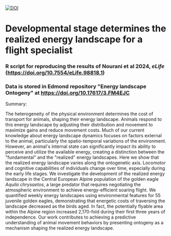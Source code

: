 [![DOI](https://zenodo.org/badge/827847879.svg)](https://zenodo.org/doi/10.5281/zenodo.12733950)

# Developmental stage determines the realized energy landscape for a flight specialist 
### R script for reproducing the results of Nourani et al 2024, _eLife_ (https://doi.org/10.7554/eLife.98818.1) 
### Data is stored in Edmond repository "Energy landscape Ontogeny" at https://doi.org/10.17617/3.FM4EJC

Summary:

The heterogeneity of the physical environment determines the cost of transport for animals, shaping their energy landscape. Animals respond to this energy landscape by adjusting their distribution and movement to maximize gains and reduce movement costs. Much of our current knowledge about energy landscape dynamics focuses on factors external to the animal, particularly the spatio-temporal variations of the environment. However, an animal's internal state can significantly impact its ability to perceive and utilize the available energy, creating a distinction between the "fundamental" and the "realized" energy landscapes. Here we show that the realized energy landscape varies along the ontogenetic axis. Locomotor and cognitive capabilities of individuals change over time, especially during the early life stages. We investigate the development of the realized energy landscape in the Central European Alpine population of the golden eagle _Aquila chrysaetos_, a large predator that requires negotiating the atmospheric environment to achieve energy-efficient soaring flight. We quantified weekly energy landscapes using environmental features for 55 juvenile golden eagles, demonstrating that energetic costs of traversing the landscape decreased as the birds aged. In fact, the potentially flyable area within the Alpine region increased 2,170-fold during their first three years of independence. Our work contributes to achieving a predictive understanding of animal movement behaviors by presenting ontogeny as a mechanism shaping the realized energy landscape.


